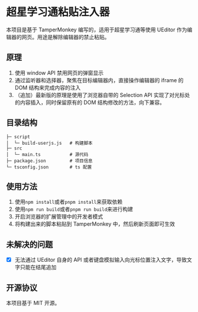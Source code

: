 # 超星学习通粘贴注入器

本项目是基于 TamperMonkey 编写的，适用于超星学习通等使用 UEditor 作为编辑器的网页。用途是解除编辑器的禁止粘贴。

## 原理

1. 使用 window API 禁用网页的弹窗显示
2. 通过监听器和选择器，聚焦在目标编辑器内，直接操作编辑器的 iframe 的 DOM 结构来完成内容的注入
3. （追加）最新版的原理是使用了浏览器自带的 Selection API 实现了对光标处的内容插入，同时保留原有的 DOM 结构修改的方法，向下兼容。

## 目录结构
```plaintext
├─ script
│  └─ build-userjs.js   # 构建脚本
├─ src
│  └─ main.ts           # 源代码
├─ package.json         # 项目信息
└─ tsconfig.json        # ts 配置
```

## 使用方法

1. 使用`npm install`或者`pnpm install`来获取依赖
2. 使用`npm run build`或者`pnpm run build`来进行构建
3. 开启浏览器的扩展管理中的开发者模式
4. 将构建出来的脚本粘贴到 TamperMonkey 中，然后刷新页面即可生效

## 未解决的问题

- [x] 无法通过 UEditor 自身的 API 或者键盘模拟输入向光标位置注入文字，导致文字只能在结尾追加

## 开源协议

本项目基于 MIT 开源。
